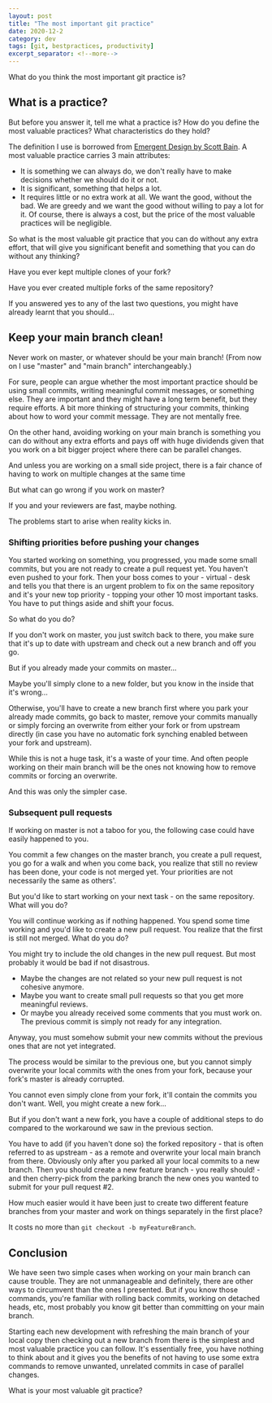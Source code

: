 ```yaml
---
layout: post
title: "The most important git practice"
date: 2020-12-2
category: dev
tags: [git, bestpractices, productivity]
excerpt_separator: <!--more-->
---
```

What do you think the most important git practice is?

## What is a practice?

But before you answer it, tell me what a practice is? How do you define the most valuable practices? What characteristics do they hold?
<!--more-->

The definition I use is borrowed from [Emergent Design by Scott Bain](). A most valuable practice carries 3 main attributes:

- It is something we can always do, we don't really have to make decisions whether we should do it or not.
- It is significant, something that helps a lot.
- It requires little or no extra work at all. We want the good, without the bad. We are greedy and we want the good without willing to pay a lot for it. Of course, there is always a cost, but the price of the most valuable practices will be negligible.

So what is the most valuable git practice that you can do without any extra effort, that will give you significant benefit and something that you can do without any thinking? 

Have you ever kept multiple clones of your fork? 

Have you ever created multiple forks of the same repository?

If you answered yes to any of the last two questions, you might have already learnt that you should...

## Keep your main branch clean!

Never work on master, or whatever should be your main branch! (From now on I use "master" and "main branch" interchangeably.)

For sure, people can argue whether the most important practice should be using small commits, writing meaningful commit messages, or something else. They are important and they might have a long term benefit, but they require efforts. A bit more thinking of structuring your commits, thinking about how to word your commit message. They are not mentally free.

On the other hand, avoiding working on your main branch is something you can do without any extra efforts and pays off with huge dividends given that you work on a bit bigger project where there can be parallel changes.

And unless you are working on a small side project, there is a fair chance of having to work on multiple changes at the same time

But what can go wrong if you work on master?

If you and your reviewers are fast, maybe nothing.

The problems start to arise when reality kicks in.

### Shifting priorities before pushing your changes

You started working on something, you progressed, you made some small commits, but you are not ready to create a pull request yet. You haven't even pushed to your fork. Then your boss comes to your - virtual - desk and tells you that there is an urgent problem to fix on the same repository and it's your new top priority - topping your other 10 most important tasks. You have to put things aside and shift your focus.

So what do you do?

If you don't work on master, you just switch back to there, you make sure that it's up to date with upstream and check out a new branch and off you go.

But if you already made your commits on master...

Maybe you'll simply clone to a new folder, but you know in the inside that it's wrong...

Otherwise, you'll have to create a new branch first where you park your already made commits, go back to master, remove your commits manually or simply forcing an overwrite from either your fork or from upstream directly (in case you have no automatic fork synching enabled between your fork and upstream).

While this is not a huge task, it's a waste of your time. And often people working on their main branch will be the ones not knowing how to remove commits or forcing an overwrite.

And this was only the simpler case.

### Subsequent pull requests

If working on master is not a taboo for you, the following case could have easily happened to you.

You commit a few changes on the master branch, you create a pull request, you go for a walk and when you come back, you realize that still no review has been done, your code is not merged yet. Your priorities are not necessarily the same as others'. 

But you'd like to start working on your next task - on the same repository. What will you do?

You will continue working as if nothing happened. You spend some time working and you'd like to create a new pull request. You realize that the first is still not merged. What do you do?

You might try to include the old changes in the new pull request. But most probably it would be bad if not disastrous.

- Maybe the changes are not related so your new pull request is not cohesive anymore.
- Maybe you want to create small pull requests so that you get more meaningful reviews.
- Or maybe you already received some comments that you must work on. The previous commit is simply not ready for any integration.

Anyway, you must somehow submit your new commits without the previous ones that are not yet integrated.

The process would be similar to the previous one, but you cannot simply overwrite your local commits with the ones from your fork, because your fork's master is already corrupted.

You cannot even simply clone from your fork, it'll contain the commits you don't want. Well, you might create a new fork...

But if you don't want a new fork, you have a couple of additional steps to do compared to the workaround we saw in the previous section.

You have to add (if you haven't done so) the forked repository - that is often referred to as upstream - as a remote and overwrite your local main branch from there. Obviously only after you parked all your local commits to a new branch. Then you should create a new feature branch - you really should! - and then cherry-pick from the parking branch the new ones you wanted to submit for your pull request #2.

How much easier would it have been just to create two different feature branches from your master and work on things separately in the first place?

It costs no more than `git checkout -b myFeatureBranch`.

## Conclusion

We have seen two simple cases when working on your main branch can cause trouble. They are not unmanageable and definitely, there are other ways to circumvent than the ones I presented. But if you know those commands, you're familiar with rolling back commits, working on detached heads, etc, most probably you know git better than committing on your main branch.

Starting each new development with refreshing the main branch of your local copy then checking out a new branch from there is the simplest and most valuable practice you can follow. It's essentially free, you have nothing to think about and it gives you the benefits of not having to use some extra commands to remove unwanted, unrelated commits in case of parallel changes.

What is your most valuable git practice?